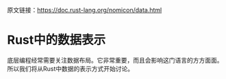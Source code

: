 原文链接：<https://doc.rust-lang.org/nomicon/data.html>

# Rust中的数据表示

底层编程经常需要关注数据布局。它非常重要，而且会影响这门语言的方方面面。所以我们将从Rust中数据的表示方式开始讨论。